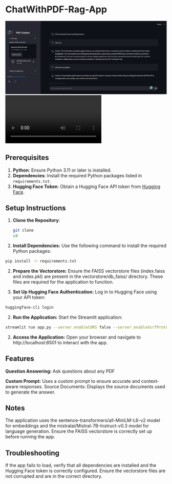 # ChatWithPDF-Rag-App

![alt text](image-3.png)
<video controls src="2025-03-2211-32-37-ezgif.com-gif-maker.mkv" title="Title"></video>

## Prerequisites

1. **Python**: Ensure Python 3.11 or later is installed.
2. **Dependencies**: Install the required Python packages listed in `requirements.txt`.
3. **Hugging Face Token**: Obtain a Hugging Face API token from [Hugging Face](https://huggingface.co/).

## Setup Instructions

1. **Clone the Repository**:

   ```bash
   git clone
   cd

   ```

2. **Install Dependencies:**
   Use the following command to install the required Python packages:

```bash
pip install -r requirements.txt
```

2. **Prepare the Vectorstore:** Ensure the FAISS vectorstore files (index.faiss and index.pkl) are present in the vectorstore/db_faiss/ directory. These files are required for the application to function.

3. **Set Up Hugging Face Authentication:** Log in to Hugging Face using your API token:

```bash
huggingface-cli login
```

2. **Run the Application:** Start the Streamlit application:

```bash
streamlit run app.py --server.enableCORS false --server.enableXsrfProtection false
```

2. **Access the Application:** Open your browser and navigate to http://localhost:8501 to interact with the app.

## Features

**Question Answering:** Ask questions about any PDF

**Custom Prompt:** Uses a custom prompt to ensure accurate and context-aware responses.
Source Documents: Displays the source documents used to generate the answer.

## Notes

The application uses the sentence-transformers/all-MiniLM-L6-v2 model for embeddings and the mistralai/Mistral-7B-Instruct-v0.3 model for language generation.
Ensure the FAISS vectorstore is correctly set up before running the app.

## Troubleshooting

If the app fails to load, verify that all dependencies are installed and the Hugging Face token is correctly configured.
Ensure the vectorstore files are not corrupted and are in the correct directory.
